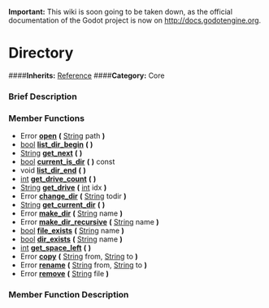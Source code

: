 **Important:** This wiki is soon going to be taken down, as the official documentation of the Godot project is now on http://docs.godotengine.org.

#  Directory  
####**Inherits:** [Reference](class_reference)
####**Category:** Core

###  Brief Description  


###  Member Functions 
  * Error  **[open](#open)**  **(** [String](class_string) path  **)**
  * [bool](class_bool)  **[list&#95;dir&#95;begin](#list_dir_begin)**  **(** **)**
  * [String](class_string)  **[get&#95;next](#get_next)**  **(** **)**
  * [bool](class_bool)  **[current&#95;is&#95;dir](#current_is_dir)**  **(** **)** const
  * void  **[list&#95;dir&#95;end](#list_dir_end)**  **(** **)**
  * [int](class_int)  **[get&#95;drive&#95;count](#get_drive_count)**  **(** **)**
  * [String](class_string)  **[get&#95;drive](#get_drive)**  **(** [int](class_int) idx  **)**
  * Error  **[change&#95;dir](#change_dir)**  **(** [String](class_string) todir  **)**
  * [String](class_string)  **[get&#95;current&#95;dir](#get_current_dir)**  **(** **)**
  * Error  **[make&#95;dir](#make_dir)**  **(** [String](class_string) name  **)**
  * Error  **[make&#95;dir&#95;recursive](#make_dir_recursive)**  **(** [String](class_string) name  **)**
  * [bool](class_bool)  **[file&#95;exists](#file_exists)**  **(** [String](class_string) name  **)**
  * [bool](class_bool)  **[dir&#95;exists](#dir_exists)**  **(** [String](class_string) name  **)**
  * [int](class_int)  **[get&#95;space&#95;left](#get_space_left)**  **(** **)**
  * Error  **[copy](#copy)**  **(** [String](class_string) from, [String](class_string) to  **)**
  * Error  **[rename](#rename)**  **(** [String](class_string) from, [String](class_string) to  **)**
  * Error  **[remove](#remove)**  **(** [String](class_string) file  **)**

###  Member Function Description  
